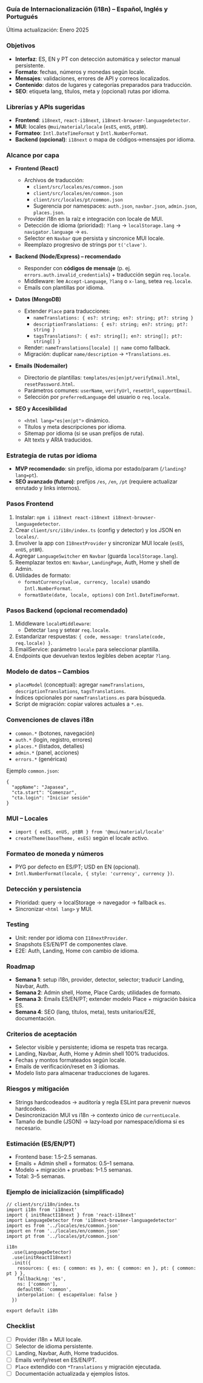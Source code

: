 ### Guía de Internacionalización (i18n) – Español, Inglés y Portugués

Última actualización: Enero 2025

### Objetivos
- **Interfaz**: ES, EN y PT con detección automática y selector manual persistente.
- **Formato**: fechas, números y monedas según locale.
- **Mensajes**: validaciones, errores de API y correos localizados.
- **Contenido**: datos de lugares y categorías preparados para traducción.
- **SEO**: etiqueta lang, títulos, meta y (opcional) rutas por idioma.

### Librerías y APIs sugeridas
- **Frontend**: `i18next`, `react-i18next`, `i18next-browser-languagedetector`.
- **MUI**: locales `@mui/material/locale` (`esES`, `enUS`, `ptBR`).
- **Formateo**: `Intl.DateTimeFormat` y `Intl.NumberFormat`.
- **Backend (opcional)**: `i18next` o mapa de códigos→mensajes por idioma.

### Alcance por capa
- **Frontend (React)**
  - Archivos de traducción:
    - `client/src/locales/es/common.json`
    - `client/src/locales/en/common.json`
    - `client/src/locales/pt/common.json`
    - Sugerencia por namespaces: `auth.json`, `navbar.json`, `admin.json`, `places.json`.
  - Provider i18n en la raíz e integración con locale de MUI.
  - Detección de idioma (prioridad): `?lang` → `localStorage.lang` → `navigator.language` → `es`.
  - Selector en `Navbar` que persista y sincronice MUI locale.
  - Reemplazo progresivo de strings por `t('clave')`.

- **Backend (Node/Express) – recomendado**
  - Responder con **códigos de mensaje** (p. ej. `errors.auth.invalid_credentials`) + traducción según `req.locale`.
  - Middleware: lee `Accept-Language`, `?lang` o `x-lang`, setea `req.locale`.
  - Emails con plantillas por idioma.

- **Datos (MongoDB)**
  - Extender `Place` para traducciones:
    - `nameTranslations: { es?: string; en?: string; pt?: string }`
    - `descriptionTranslations: { es?: string; en?: string; pt?: string }`
    - `tagsTranslations?: { es?: string[]; en?: string[]; pt?: string[] }`
  - Render: `nameTranslations[locale] || name` como fallback.
  - Migración: duplicar `name/description` → `*Translations.es`.

- **Emails (Nodemailer)**
  - Directorio de plantillas: `templates/es|en|pt/verifyEmail.html`, `resetPassword.html`.
  - Parámetros comunes: `userName`, `verifyUrl`, `resetUrl`, `supportEmail`.
  - Selección por `preferredLanguage` del usuario o `req.locale`.

- **SEO y Accesibilidad**
  - `<html lang="es|en|pt">` dinámico.
  - Títulos y meta descripciones por idioma.
  - Sitemap por idioma (si se usan prefijos de ruta).
  - Alt texts y ARIA traducidos.

### Estrategia de rutas por idioma
- **MVP recomendado**: sin prefijo, idioma por estado/param (`/landing?lang=pt`).
- **SEO avanzado (futuro)**: prefijos `/es`, `/en`, `/pt` (requiere actualizar enrutado y links internos).

### Pasos Frontend
1. Instalar: `npm i i18next react-i18next i18next-browser-languagedetector`.
2. Crear `client/src/i18n/index.ts` (config y detector) y los JSON en `locales/`.
3. Envolver la app con `I18nextProvider` y sincronizar MUI locale (`esES`, `enUS`, `ptBR`).
4. Agregar `LanguageSwitcher` en `Navbar` (guarda `localStorage.lang`).
5. Reemplazar textos en: `Navbar`, `LandingPage`, Auth, Home y shell de Admin.
6. Utilidades de formato:
   - `formatCurrency(value, currency, locale)` usando `Intl.NumberFormat`.
   - `formatDate(date, locale, options)` con `Intl.DateTimeFormat`.

### Pasos Backend (opcional recomendado)
1. Middleware `localeMiddleware`:
   - Detectar `lang` y setear `req.locale`.
2. Estandarizar respuestas: `{ code, message: translate(code, req.locale) }`.
3. EmailService: parámetro `locale` para seleccionar plantilla.
4. Endpoints que devuelvan textos legibles deben aceptar `?lang`.

### Modelo de datos – Cambios
- `placeModel` (conceptual): agregar `nameTranslations`, `descriptionTranslations`, `tagsTranslations`.
- Índices opcionales por `nameTranslations.es` para búsqueda.
- Script de migración: copiar valores actuales a `*.es`.

### Convenciones de claves i18n
- `common.*` (botones, navegación)
- `auth.*` (login, registro, errores)
- `places.*` (listados, detalles)
- `admin.*` (panel, acciones)
- `errors.*` (genéricas)

Ejemplo `common.json`:
```
{
  "appName": "Japasea",
  "cta.start": "Comenzar",
  "cta.login": "Iniciar sesión"
}
```

### MUI – Locales
- `import { esES, enUS, ptBR } from '@mui/material/locale'`
- `createTheme(baseTheme, esES)` según el locale activo.

### Formateo de moneda y números
- PYG por defecto en ES/PT; USD en EN (opcional).
- `Intl.NumberFormat(locale, { style: 'currency', currency })`.

### Detección y persistencia
- Prioridad: query → localStorage → navegador → fallback `es`.
- Sincronizar `<html lang>` y MUI.

### Testing
- Unit: render por idioma con `I18nextProvider`.
- Snapshots ES/EN/PT de componentes clave.
- E2E: Auth, Landing, Home con cambio de idioma.

### Roadmap
- **Semana 1**: setup i18n, provider, detector, selector; traducir Landing, Navbar, Auth.
- **Semana 2**: Admin shell, Home, Place Cards; utilidades de formato.
- **Semana 3**: Emails ES/EN/PT; extender modelo Place + migración básica ES.
- **Semana 4**: SEO (lang, títulos, meta), tests unitarios/E2E, documentación.

### Criterios de aceptación
- Selector visible y persistente; idioma se respeta tras recarga.
- Landing, Navbar, Auth, Home y Admin shell 100% traducidos.
- Fechas y montos formateados según locale.
- Emails de verificación/reset en 3 idiomas.
- Modelo listo para almacenar traducciones de lugares.

### Riesgos y mitigación
- Strings hardcodeados → auditoría y regla ESLint para prevenir nuevos hardcodeos.
- Desincronización MUI vs i18n → contexto único de `currentLocale`.
- Tamaño de bundle (JSON) → lazy‑load por namespace/idioma si es necesario.

### Estimación (ES/EN/PT)
- Frontend base: 1.5–2.5 semanas.
- Emails + Admin shell + formatos: 0.5–1 semana.
- Modelo + migración + pruebas: 1–1.5 semanas.
- Total: 3–5 semanas.

### Ejemplo de inicialización (simplificado)
```
// client/src/i18n/index.ts
import i18n from 'i18next'
import { initReactI18next } from 'react-i18next'
import LanguageDetector from 'i18next-browser-languagedetector'
import es from '../locales/es/common.json'
import en from '../locales/en/common.json'
import pt from '../locales/pt/common.json'

i18n
  .use(LanguageDetector)
  .use(initReactI18next)
  .init({
    resources: { es: { common: es }, en: { common: en }, pt: { common: pt } },
    fallbackLng: 'es',
    ns: ['common'],
    defaultNS: 'common',
    interpolation: { escapeValue: false }
  })

export default i18n
```

### Checklist
- [ ] Provider i18n + MUI locale.
- [ ] Selector de idioma persistente.
- [ ] Landing, Navbar, Auth, Home traducidos.
- [ ] Emails verify/reset en ES/EN/PT.
- [ ] `Place` extendido con `*Translations` y migración ejecutada.
- [ ] Documentación actualizada y ejemplos listos.
